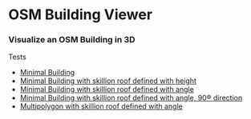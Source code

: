 OSM Building Viewer
=====================

### Visualize an OSM Building in 3D

Tests
 * [Minimal Building](https://beakerboy.github.io/OSMBuilding/test/index.html?id=1)
 * [Minimal Building with skillion roof defined with height](https://beakerboy.github.io/OSMBuilding/test/index.html?id=2)
 * [Minimal Building with skillion roof defined with angle](https://beakerboy.github.io/OSMBuilding/test/index.html?id=3)
 * [Minimal Building with skillion roof defined with angle, 90® direction](https://beakerboy.github.io/OSMBuilding/test/index.html?id=5)
 * [Multipolygon with skillion roof defined with angle](https://beakerboy.github.io/OSMBuilding/test/index.html?type=relation&id=4)
